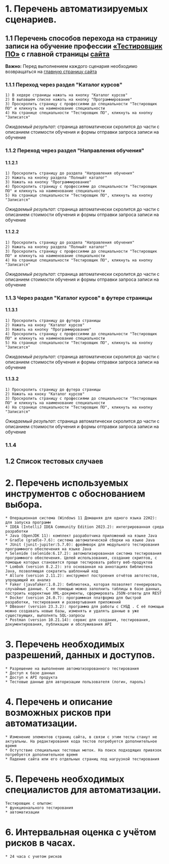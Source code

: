 # 1. Перечень автоматизируемых сценариев.
## 1.1 Перечень способов перехода на страницу записи на обучение профессии [«Тестировщик ПО»](https://netology.ru/programs/qa) с главной страницы [сайта](https://netology.ru)
**Важно:** Перед выполнением каждого сценария необходимо возвращаться на [главную страницу сайта](https://netology.ru)
### 1.1.1 Переход через раздел "Каталог курсов"
    1) В хедере страницы нажать на кнопку "Каталог курсов"
    2) В выпавшем списке нажать на кнопку "Программирование"
    3) Проскролить страницу с профессиями до специальности "Тестировщик ПО" и кликнуть на наименование специальности
    4) На странице специальности "Тестировщик ПО", кликнуть на кнопку "Записатся"
*Ожидаемый результат:* страница автоматически скролится до части с описанием стоимости обучения и формы отправки запроса записи на обучение
### 1.1.2 Переход через раздел "Направления обучения"
#### 1.1.2.1 
    1) Проскролить страницу до раздела "Направления обучения"
    2) Нажать на кнопку раздела "Полныйт каталог"
    3) Нажать на кнопку "Программирование"
    4) Проскролить страницу с профессиями до специальности "Тестировщик ПО" и кликнуть на наименование специальности
    5) На странице специальности "Тестировщик ПО", кликнуть на кнопку "Записатся"
*Ожидаемый результат:* страница автоматически скролится до части с описанием стоимости обучения и формы отправки запроса записи на обучение
#### 1.1.2.2
    1) Проскролить страницу до раздела "Направления обучения"
    2) Нажать на кнопку раздела "Полныйт каталог"
    3) Проскролить страницу с профессиями до специальности "Тестировщик ПО" и кликнуть на наименование специальности
    4) На странице специальности "Тестировщик ПО", кликнуть на кнопку "Записатся"
*Ожидаемый результат:* страница автоматически скролится до части с описанием стоимости обучения и формы отправки запроса записи на обучение
### 1.1.3 Через раздел "Каталог курсов" в футере страницы
#### 1.1.3.1
    1) Проскролить страницу до футера страницы
    2) Нажать на кноку "Каталог курсов"
    3) Нажать на кнопку "Программирование"
    4) Проскролить страницу с профессиями до специальности "Тестировщик ПО" и кликнуть на наименование специальности
    5) На странице специальности "Тестировщик ПО", кликнуть на кнопку "Записатся"
*Ожидаемый результат:* страница автоматически скролится до части с описанием стоимости обучения и формы отправки запроса записи на обучение
#### 1.1.3.2
    1) Проскролить страницу до футера страницы
    2) Нажать на кноку "Каталог курсов"
    3) Проскролить страницу с профессиями до специальности "Тестировщик ПО" и кликнуть на наименование специальности
    4) На странице специальности "Тестировщик ПО", кликнуть на кнопку "Записатся"
*Ожидаемый результат:* страница автоматически скролится до части с описанием стоимости обучения и формы отправки запроса записи на обучение
### 1.1.4 

## 1.2 Список тестовых случаев
# 2. Перечень используемых инструментов с обоснованием выбора.
    * Операционная система (Windows 11 Домашняя для одного языка 22H2): для запуска программ
    * IDEA (IntelliJ IDEA Community Edition 2023.2): интегрированная среда разработки
    * Java (OpenJDK 11): комплект разработчика приложений на языке Java
    * Gradle (gradle-7.6): система автоматической сборки на языке Java
    * JUnit (junit-jupiter:5.7.0): фреймворк для модульного тестирования программного обеспечения на языке Java
    * Selenide (selenide:6.17.2): автоматизированная система тестирования программного обеспечения. Целей использования, создание скриптов, с помощью которых становится проще тестировать работу веб-продуктов
    * Lombok (version 8.2.2): это основанная на аннотациях библиотека Java, позволяющая сократить шаблонный код
    * Allure (version 2.11.2): инструмент построения отчётов автотестов, упрощающий их анализ
    * Faker (javafaker:1.0.2): библиотека, которая позволяет генерировать случайные данные. С ее помощью можно заполнить таблицы в базе данных, построить корректные XML-документы, сформировать JSON-ответы для REST
    * Docker (version 24.0.7): программная платформа для быстрой разработки, тестирования и развертывания приложений
    * DBeaver (version 23.3.2): программа для работы с СУБД . С её помощью можно создавать новые базы, изменять и удалять данные в уже существующих, выполнять SQL-запросы
    * Postman (version 10.21.14): сервис для создания, тестирования, документирования, публикации и обслуживания API
# 3. Перечень необходимых разрешений, данных и доступов.
    * Разрешение на выполнение автоматизорованного тестирования
    * Доступ к базе данных
    * Доступ к API продукта
    * Тестовые данные для авторизации пользователя (логин, пароль)
# 4. Перечень и описание возможных рисков при автоматизации.
    * Изменение элементов страниц сайта, в связи с этим тесты станут не актуальны. На редактирования кода тестов потребуется дополнительное время
    * Остутствие специальных тестовых меток. На поиск подходящих привязок потребуется дополнительное время
    * Падение сайта или его отдельных страниц под нагрузкой тестирования
# 5. Перечень необходимых специалистов для автоматизации.
    Тестировщик с опытом: 
    * функционального тестирования 
    * автоматизации
# 6. Интервальная оценка с учётом рисков в часах.
    * 24 часа с учетом рисков

   
  
